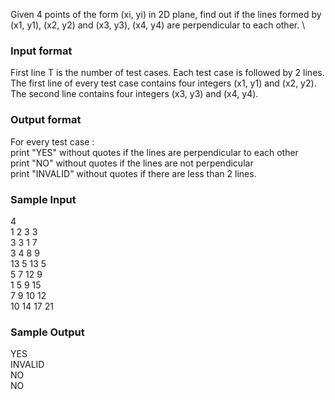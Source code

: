 Given 4 points of the form (xi, yi) in 2D plane, find out if the lines formed by (x1, y1), (x2, y2) and (x3, y3), (x4, y4) are perpendicular to each other. \

### Input format

First line T is the number of test cases. Each test case is followed by 2 lines. \
The first line of every test case contains four integers (x1, y1) and (x2, y2). \
The second line contains four integers (x3, y3) and (x4, y4).

### Output format

For every test case : \
print "YES" without quotes if the lines are perpendicular to each other \
print "NO" without quotes if the lines are not perpendicular \
print "INVALID" without quotes if there are less than 2 lines.

### Sample Input

4 \
1 2 3 3 \
3 3 1 7 \
3 4 8 9 \
13 5 13 5 \
5 7 12 9 \
1 5 9 15 \
7 9 10 12 \
10 14 17 21

### Sample Output

YES \
INVALID \
NO \
NO